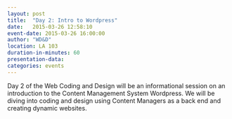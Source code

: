 ```yaml
---
layout: post
title:  "Day 2: Intro to Wordpress"
date:   2015-03-26 12:58:10
event-date: 2015-03-26 16:00:00
author: "WD&D" 
location: LA 103
duration-in-minutes: 60
presentation-data:
categories: events
---
```


Day 2 of the Web Coding and Design will be an informational session on 
an introduction to the Content Management System Wordpress.  We will be 
diving into coding and design using Content Managers as a back end and 
creating dynamic websites.   

